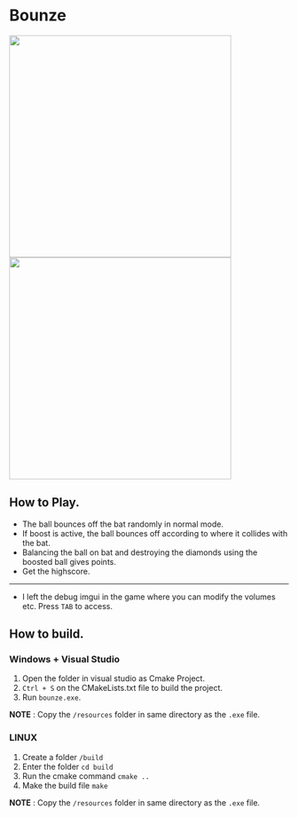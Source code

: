 # Bounze

<img src="https://github.com/user-attachments/assets/eb55a9fe-1d9b-457f-92fc-54fdb870a1f3" width=400 height=auto>
<img src="https://github.com/user-attachments/assets/ed1deb01-5fa0-4b7a-8dd0-b91d291be6ce" width=400 height=auto>

## How to Play. 
- The ball bounces off the bat randomly in normal mode.
- If boost is active, the ball bounces off according to where it collides with the bat.
- Balancing the ball on bat and destroying the diamonds using the boosted ball gives points.
- Get the highscore.
---------
- I left the debug imgui in the game where you can modify the volumes etc. Press `TAB` to access. 

## How to build. 
### Windows + Visual Studio
1. Open the folder in visual studio as Cmake Project.
2. `Ctrl + S` on the CMakeLists.txt file to build the project.
3. Run `bounze.exe`.

**NOTE** : Copy the `/resources` folder in same directory as the `.exe` file. 

### LINUX
1. Create a folder `/build`
2. Enter the folder `cd build`
3. Run the cmake command `cmake ..`
4. Make the build file `make`
   
**NOTE** : Copy the `/resources` folder in same directory as the `.exe` file. 
